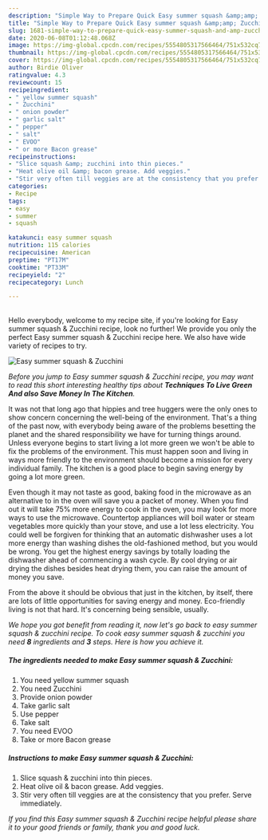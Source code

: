 ```yaml
---
description: "Simple Way to Prepare Quick Easy summer squash &amp;amp; Zucchini"
title: "Simple Way to Prepare Quick Easy summer squash &amp;amp; Zucchini"
slug: 1681-simple-way-to-prepare-quick-easy-summer-squash-and-amp-zucchini
date: 2020-06-08T01:12:48.068Z
image: https://img-global.cpcdn.com/recipes/5554805317566464/751x532cq70/easy-summer-squash-zucchini-recipe-main-photo.jpg
thumbnail: https://img-global.cpcdn.com/recipes/5554805317566464/751x532cq70/easy-summer-squash-zucchini-recipe-main-photo.jpg
cover: https://img-global.cpcdn.com/recipes/5554805317566464/751x532cq70/easy-summer-squash-zucchini-recipe-main-photo.jpg
author: Birdie Oliver
ratingvalue: 4.3
reviewcount: 15
recipeingredient:
- " yellow summer squash"
- " Zucchini"
- " onion powder"
- " garlic salt"
- " pepper"
- " salt"
- " EVOO"
- " or more Bacon grease"
recipeinstructions:
- "Slice squash &amp; zucchini into thin pieces."
- "Heat olive oil &amp; bacon grease. Add veggies."
- "Stir very often till veggies are at the consistency that you prefer. Serve immediately."
categories:
- Recipe
tags:
- easy
- summer
- squash

katakunci: easy summer squash 
nutrition: 115 calories
recipecuisine: American
preptime: "PT17M"
cooktime: "PT33M"
recipeyield: "2"
recipecategory: Lunch

---
```

<br>
Hello everybody, welcome to my recipe site, if you're looking for Easy summer squash &amp; Zucchini recipe, look no further! We provide you only the perfect Easy summer squash &amp; Zucchini recipe here. We also have wide variety of recipes to try.
<br>


![Easy summer squash &amp; Zucchini](https://img-global.cpcdn.com/recipes/5554805317566464/751x532cq70/easy-summer-squash-zucchini-recipe-main-photo.jpg)

<i>Before you jump to Easy summer squash &amp; Zucchini recipe, you may want to read this short interesting healthy tips about 
<strong>Techniques To Live Green And also Save Money In The Kitchen</strong>.</i>
</br>

It was not that long ago that hippies and tree huggers were the only ones to show concern concerning the well-being of the environment. That's a thing of the past now, with everybody being aware of the problems besetting the planet and the shared responsibility we have for turning things around. Unless everyone begins to start living a lot more green we won't be able to fix the problems of the environment. This must happen soon and living in ways more friendly to the environment should become a mission for every individual family. The kitchen is a good place to begin saving energy by going a lot more green.

Even though it may not taste as good, baking food in the microwave as an alternative to in the oven will save you a packet of money. When you find out it will take 75% more energy to cook in the oven, you may look for more ways to use the microwave. Countertop appliances will boil water or steam vegetables more quickly than your stove, and use a lot less electricity. You could well be forgiven for thinking that an automatic dishwasher uses a lot more energy than washing dishes the old-fashioned method, but you would be wrong. You get the highest energy savings by totally loading the dishwasher ahead of commencing a wash cycle. By cool drying or air drying the dishes besides heat drying them, you can raise the amount of money you save.

From the above it should be obvious that just in the kitchen, by itself, there are lots of little opportunities for saving energy and money. Eco-friendly living is not that hard. It's concerning being sensible, usually.


<i>We hope you got benefit from reading it, now let's go back to easy summer squash &amp; zucchini recipe. To cook easy summer squash &amp; zucchini you need <strong>8</strong> ingredients and <strong>3</strong> steps. Here is how you achieve it.
</i>

##### The ingredients needed to make Easy summer squash &amp; Zucchini:

1. You need  yellow summer squash
1. You need  Zucchini
1. Provide  onion powder
1. Take  garlic salt
1. Use  pepper
1. Take  salt
1. You need  EVOO
1. Take  or more Bacon grease


##### Instructions to make Easy summer squash &amp; Zucchini:

1. Slice squash &amp; zucchini into thin pieces.
1. Heat olive oil &amp; bacon grease. Add veggies.
1. Stir very often till veggies are at the consistency that you prefer. Serve immediately.


<i>If you find this Easy summer squash &amp; Zucchini recipe helpful please share it to your good friends or family, thank you and good luck.</i>
